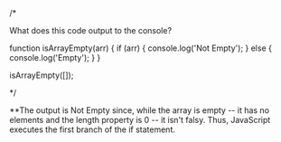 /*

What does this code output to the console?


function isArrayEmpty(arr) {
  if (arr) {
    console.log('Not Empty');
  } else {
    console.log('Empty');
  }
}

isArrayEmpty([]);


*/


**The output is Not Empty since, while the array is empty -- it has no elements and the length property is 0 -- it isn't falsy. Thus, JavaScript executes the first branch of the if statement.